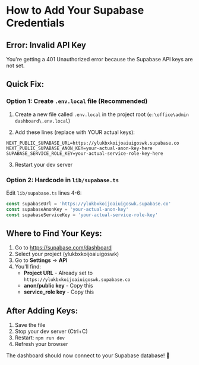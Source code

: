 # How to Add Your Supabase Credentials

## Error: Invalid API Key

You're getting a 401 Unauthorized error because the Supabase API keys are not set.

## Quick Fix:

### Option 1: Create `.env.local` file (Recommended)

1. Create a new file called `.env.local` in the project root (`e:\office\admin dashboard\.env.local`)

2. Add these lines (replace with YOUR actual keys):
```env
NEXT_PUBLIC_SUPABASE_URL=https://ylukbxkoijoaiuigoswk.supabase.co
NEXT_PUBLIC_SUPABASE_ANON_KEY=your-actual-anon-key-here
SUPABASE_SERVICE_ROLE_KEY=your-actual-service-role-key-here
```

3. Restart your dev server

### Option 2: Hardcode in `lib/supabase.ts`

Edit `lib/supabase.ts` lines 4-6:
```typescript
const supabaseUrl = 'https://ylukbxkoijoaiuigoswk.supabase.co'
const supabaseAnonKey = 'your-actual-anon-key'
const supabaseServiceKey = 'your-actual-service-role-key'
```

## Where to Find Your Keys:

1. Go to https://supabase.com/dashboard
2. Select your project (ylukbxkoijoaiuigoswk)
3. Go to **Settings** → **API**
4. You'll find:
   - **Project URL** - Already set to `https://ylukbxkoijoaiuigoswk.supabase.co`
   - **anon/public key** - Copy this
   - **service_role key** - Copy this

## After Adding Keys:

1. Save the file
2. Stop your dev server (Ctrl+C)
3. Restart: `npm run dev`
4. Refresh your browser

The dashboard should now connect to your Supabase database! 🎉
